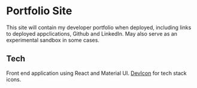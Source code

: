 # Portfolio Site

This site will contain my developer portfolio when deployed, including links to deployed appclications, Github and LinkedIn. 
May also serve as an experimental sandbox in some cases. 

## Tech

Front end application using React and Material UI. [DevIcon](https://devicon.dev) for tech stack icons.

